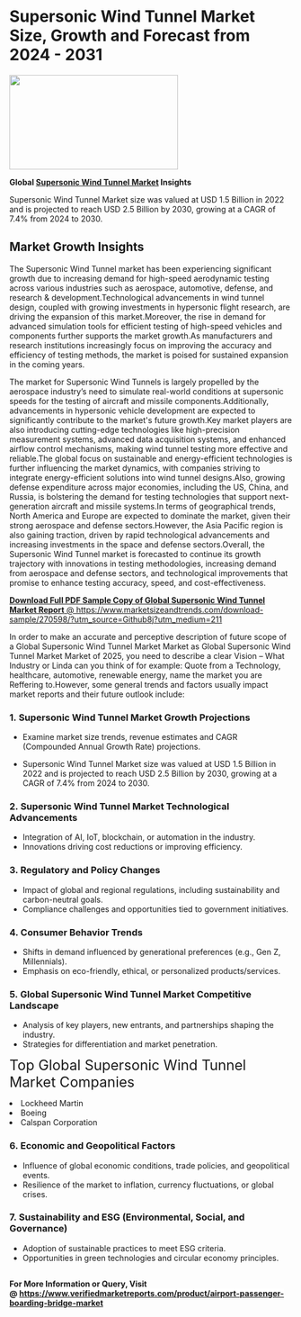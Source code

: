 <H1>Supersonic Wind Tunnel Market Size, Growth and Forecast from 2024 - 2031</H1><img class="aligncenter size-medium wp-image-584254" src="https://thirdeyenews.in/wp-content/uploads/2024/09/Global-Market-Research-300x168.jpeg" alt="" width="300" height="168" /><p><strong>Global&nbsp;<a href="https://www.marketsizeandtrends.com/download-sample/270598/?utm_source=Github8j?utm_medium=211">Supersonic Wind Tunnel Market</a> Insights</strong></p><p>Supersonic Wind Tunnel Market size was valued at USD 1.5 Billion in 2022 and is projected to reach USD 2.5 Billion by 2030, growing at a CAGR of 7.4% from 2024 to 2030.</p><p><h2>Market Growth Insights</h2> <p>The Supersonic Wind Tunnel market has been experiencing significant growth due to increasing demand for high-speed aerodynamic testing across various industries such as aerospace, automotive, defense, and research & development.Technological advancements in wind tunnel design, coupled with growing investments in hypersonic flight research, are driving the expansion of this market.Moreover, the rise in demand for advanced simulation tools for efficient testing of high-speed vehicles and components further supports the market growth.As manufacturers and research institutions increasingly focus on improving the accuracy and efficiency of testing methods, the market is poised for sustained expansion in the coming years.</p> <p><a href="#"></a></p> <p>The market for Supersonic Wind Tunnels is largely propelled by the aerospace industry’s need to simulate real-world conditions at supersonic speeds for the testing of aircraft and missile components.Additionally, advancements in hypersonic vehicle development are expected to significantly contribute to the market's future growth.Key market players are also introducing cutting-edge technologies like high-precision measurement systems, advanced data acquisition systems, and enhanced airflow control mechanisms, making wind tunnel testing more effective and reliable.The global focus on sustainable and energy-efficient technologies is further influencing the market dynamics, with companies striving to integrate energy-efficient solutions into wind tunnel designs.Also, growing defense expenditure across major economies, including the US, China, and Russia, is bolstering the demand for testing technologies that support next-generation aircraft and missile systems.In terms of geographical trends, North America and Europe are expected to dominate the market, given their strong aerospace and defense sectors.However, the Asia Pacific region is also gaining traction, driven by rapid technological advancements and increasing investments in the space and defense sectors.Overall, the Supersonic Wind Tunnel market is forecasted to continue its growth trajectory with innovations in testing methodologies, increasing demand from aerospace and defense sectors, and technological improvements that promise to enhance testing accuracy, speed, and cost-effectiveness.</p> <p><a href="#"></p><p><span class=""><strong>Download Full PDF Sample Copy of Global Supersonic Wind Tunnel Market Report</strong> @ <a href="https://www.marketsizeandtrends.com/download-sample/270598/?utm_source=Github8j?utm_medium=211" target="_blank">https://www.marketsizeandtrends.com/download-sample/270598/?utm_source=Github8j?utm_medium=211</a></span></p><p>In order to make an accurate and perceptive description of future scope of a Global&nbsp;Supersonic Wind Tunnel Market Market as Global&nbsp;Supersonic Wind Tunnel Market Market of 2025, you need to describe a clear Vision &ndash; What Industry or Linda can you think of for example: Quote from a Technology, healthcare, automotive, renewable energy, name the market you are Reffering to.However, some general trends and factors usually impact market reports and their future outlook include:</p><h3>1.&nbsp;<strong>Supersonic Wind Tunnel Market Growth Projections</strong></h3><ul><li>Examine market size trends, revenue estimates and CAGR (Compounded Annual Growth Rate) projections.</li><li><p>Supersonic Wind Tunnel Market size was valued at USD 1.5 Billion in 2022 and is projected to reach USD 2.5 Billion by 2030, growing at a CAGR of 7.4% from 2024 to 2030.</p></li></ul><h3>2.&nbsp;<strong>Supersonic Wind Tunnel Market Technological Advancements</strong></h3><ul><li>Integration of AI, IoT, blockchain, or automation in the industry.</li><li>Innovations driving cost reductions or improving efficiency.</li></ul><h3>3.&nbsp;<strong>Regulatory and Policy Changes</strong></h3><ul><li>Impact of global and regional regulations, including sustainability and carbon-neutral goals.</li><li>Compliance challenges and opportunities tied to government initiatives.</li></ul><h3>4.&nbsp;<strong>Consumer Behavior Trends</strong></h3><ul><li>Shifts in demand influenced by generational preferences (e.g., Gen Z, Millennials).</li><li>Emphasis on eco-friendly, ethical, or personalized products/services.</li></ul><h3>5.&nbsp;<strong>Global Supersonic Wind Tunnel Market Competitive Landscape</strong></h3><ul><li>Analysis of key players, new entrants, and partnerships shaping the industry.</li><li>Strategies for differentiation and market penetration.</li></ul><p data-pm-slice="1 1 []"><span style="color: inherit; font-family: inherit; font-size: 25px;">Top Global Supersonic Wind Tunnel Market Companies</span></p><div class="" data-test-id=""><p><li>Lockheed Martin</li><li> Boeing</li><li> Calspan Corporation</li></p></div><h3>6.&nbsp;<strong>Economic and Geopolitical Factors</strong></h3><ul><li>Influence of global economic conditions, trade policies, and geopolitical events.</li><li>Resilience of the market to inflation, currency fluctuations, or global crises.</li></ul><h3>7.&nbsp;<strong>Sustainability and ESG (Environmental, Social, and Governance)</strong></h3><ul><li>Adoption of sustainable practices to meet ESG criteria.</li><li>Opportunities in green technologies and circular economy principles.</li></ul><h2><strong style="font-size: 14px;">For More Information or Query, Visit @&nbsp;</strong><a style="background-color: #ffffff; font-size: 14px;" href="https://www.marketsizeandtrends.com/report/supersonic-wind-tunnel-market/" target="_blank">https://www.verifiedmarketreports.com/product/airport-passenger-boarding-bridge-market</a></h2>